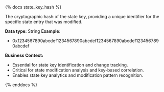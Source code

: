 {% docs state_key_hash %}

The cryptographic hash of the state key, providing a unique identifier for the specific state entry that was modified.

**Data type:** String
**Example:**
- 0x1234567890abcdef1234567890abcdef1234567890abcdef1234567890abcdef

**Business Context:**
- Essential for state key identification and change tracking.
- Critical for state modification analysis and key-based correlation.
- Enables state key analytics and modification pattern recognition.

{% enddocs %} 